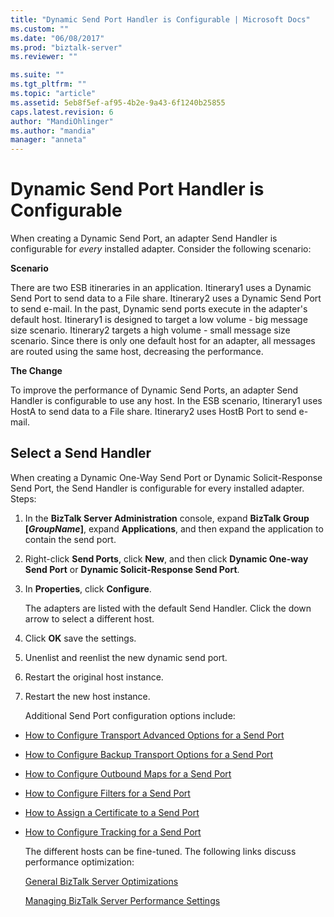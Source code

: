 ```yaml
---
title: "Dynamic Send Port Handler is Configurable | Microsoft Docs"
ms.custom: ""
ms.date: "06/08/2017"
ms.prod: "biztalk-server"
ms.reviewer: ""

ms.suite: ""
ms.tgt_pltfrm: ""
ms.topic: "article"
ms.assetid: 5eb8f5ef-af95-4b2e-9a43-6f1240b25855
caps.latest.revision: 6
author: "MandiOhlinger"
ms.author: "mandia"
manager: "anneta"
---
```

# Dynamic Send Port Handler is Configurable
When creating a Dynamic Send Port, an adapter Send Handler is configurable for *every* installed adapter. Consider the following scenario:  
  
 **Scenario**  
  
 There are two ESB itineraries in an application. Itinerary1 uses a Dynamic Send Port to send data to a File share. Itinerary2 uses a Dynamic Send Port to send e-mail. In the past, Dynamic send ports execute in the adapter's default host. Itinerary1 is designed to target a low volume - big message size scenario. Itinerary2 targets a high volume - small message size scenario. Since there is only one default host for an adapter, all messages are routed using the same host, decreasing the performance.  
  
 **The Change**  
  
 To improve the performance of Dynamic Send Ports, an adapter Send Handler is configurable to use any host. In the ESB scenario, Itinerary1 uses HostA to send data to a File share. Itinerary2 uses HostB Port to send e-mail.  
  
## Select a Send Handler  
 When creating a Dynamic One-Way Send Port or Dynamic Solicit-Response Send Port, the Send Handler is configurable for every installed adapter. Steps:  
  
1. In the **BizTalk Server Administration** console, expand **BizTalk Group [*GroupName*]**, expand **Applications**, and then expand the application to contain the send port.  
  
2. Right-click **Send Ports**, click **New**, and then click **Dynamic One-way Send Port** or **Dynamic Solicit-Response Send Port**.  
  
3. In  **Properties**, click **Configure**.  
  
    The adapters are listed with the default Send Handler. Click the down arrow to select a different host.  
  
4. Click **OK** save the settings.  
  
5. Unenlist and reenlist the new dynamic send port.  
  
6. Restart the original host instance.  
  
7. Restart the new host instance.  
  
   Additional Send Port configuration options include:  
  
- [How to Configure Transport Advanced Options for a Send Port](http://go.microsoft.com/fwlink/p/?LinkId=267697)  
  
- [How to Configure Backup Transport Options for a Send Port](http://go.microsoft.com/fwlink/p/?LinkId=267698)  
  
- [How to Configure Outbound Maps for a Send Port](http://go.microsoft.com/fwlink/p/?LinkId=267699)  
  
- [How to Configure Filters for a Send Port](http://go.microsoft.com/fwlink/p/?LinkId=267700)  
  
- [How to Assign a Certificate to a Send Port](http://go.microsoft.com/fwlink/p/?LinkId=267701)  
  
- [How to Configure Tracking for a Send Port](http://go.microsoft.com/fwlink/p/?LinkId=267702)  
  
  The different hosts can be fine-tuned. The following links discuss performance optimization:  
  
  [General BizTalk Server Optimizations](http://go.microsoft.com/fwlink/p/?LinkId=267703)  
  
  [Managing BizTalk Server Performance Settings](http://go.microsoft.com/fwlink/p/?LinkId=267704)